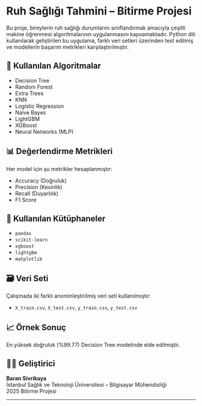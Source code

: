 # Ruh Sağlığı Tahmini – Bitirme Projesi

Bu proje, bireylerin ruh sağlığı durumlarını sınıflandırmak amacıyla çeşitli makine öğrenmesi algoritmalarının uygulanmasını kapsamaktadır. Python dili kullanılarak geliştirilen bu uygulama, farklı veri setleri üzerinden test edilmiş ve modellerin başarım metrikleri karşılaştırılmıştır.

## 📁 Kullanılan Algoritmalar

- Decision Tree
- Random Forest
- Extra Trees
- KNN
- Logistic Regression
- Naive Bayes
- LightGBM
- XGBoost
- Neural Networks (MLP)

## 📊 Değerlendirme Metrikleri

Her model için şu metrikler hesaplanmıştır:

- Accuracy (Doğruluk)
- Precision (Kesinlik)
- Recall (Duyarlılık)
- F1 Score

## 🧠 Kullanılan Kütüphaneler

- `pandas`
- `scikit-learn`
- `xgboost`
- `lightgbm`
- `matplotlib`

## 🗃 Veri Seti

Çalışmada iki farklı anonimleştirilmiş veri seti kullanılmıştır:  
- `X_train.csv`, `X_test.csv`, `y_train.csv`, `y_test.csv`

## 📈 Örnek Sonuç

En yüksek doğruluk (%99.77) Decision Tree modelinde elde edilmiştir.

## 👨‍💻 Geliştirici

**Baran Sivrikaya**  
İstanbul Sağlık ve Teknoloji Üniversitesi – Bilgisayar Mühendisliği  
2025 Bitirme Projesi

---

